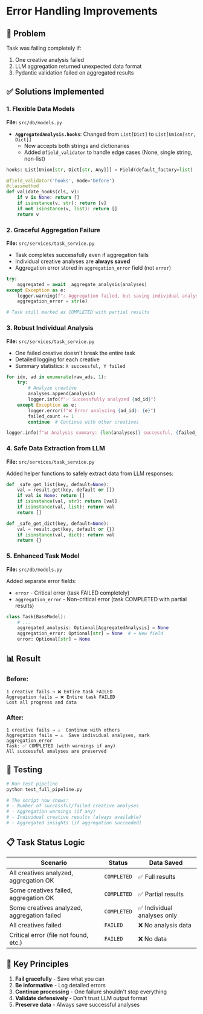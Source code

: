 # Error Handling Improvements

## 🎯 Problem
Task was failing completely if:
1. One creative analysis failed
2. LLM aggregation returned unexpected data format
3. Pydantic validation failed on aggregated results

## ✅ Solutions Implemented

### 1. Flexible Data Models
**File:** `src/db/models.py`

- **`AggregatedAnalysis.hooks`**: Changed from `List[Dict]` to `List[Union[str, Dict]]`
  - Now accepts both strings and dictionaries
  - Added `@field_validator` to handle edge cases (None, single string, non-list)

```python
hooks: List[Union[str, Dict[str, Any]]] = Field(default_factory=list)

@field_validator('hooks', mode='before')
@classmethod
def validate_hooks(cls, v):
    if v is None: return []
    if isinstance(v, str): return [v]
    if not isinstance(v, list): return []
    return v
```

### 2. Graceful Aggregation Failure
**File:** `src/services/task_service.py`

- Task completes successfully even if aggregation fails
- Individual creative analyses are **always saved**
- Aggregation error stored in `aggregation_error` field (not `error`)

```python
try:
    aggregated = await _aggregate_analysis(analyses)
except Exception as e:
    logger.warning(f"⚠️ Aggregation failed, but saving individual analyses: {e}")
    aggregation_error = str(e)

# Task still marked as COMPLETED with partial results
```

### 3. Robust Individual Analysis
**File:** `src/services/task_service.py`

- One failed creative doesn't break the entire task
- Detailed logging for each creative
- Summary statistics: `X successful, Y failed`

```python
for idx, ad in enumerate(raw_ads, 1):
    try:
        # Analyze creative
        analyses.append(analysis)
        logger.info(f"✅ Successfully analyzed {ad_id}")
    except Exception as e:
        logger.error(f"❌ Error analyzing {ad_id}: {e}")
        failed_count += 1
        continue  # Continue with other creatives

logger.info(f"📊 Analysis summary: {len(analyses)} successful, {failed_count} failed")
```

### 4. Safe Data Extraction from LLM
**File:** `src/services/task_service.py`

Added helper functions to safely extract data from LLM responses:

```python
def _safe_get_list(key, default=None):
    val = result.get(key, default or [])
    if val is None: return []
    if isinstance(val, str): return [val]
    if isinstance(val, list): return val
    return []

def _safe_get_dict(key, default=None):
    val = result.get(key, default or {})
    if isinstance(val, dict): return val
    return {}
```

### 5. Enhanced Task Model
**File:** `src/db/models.py`

Added separate error fields:
- `error` - Critical error (task FAILED completely)
- `aggregation_error` - Non-critical error (task COMPLETED with partial results)

```python
class Task(BaseModel):
    # ...
    aggregated_analysis: Optional[AggregatedAnalysis] = None
    aggregation_error: Optional[str] = None  # ← New field
    error: Optional[str] = None
```

## 📊 Result

### Before:
```
1 creative fails → ❌ Entire task FAILED
Aggregation fails → ❌ Entire task FAILED
Lost all progress and data
```

### After:
```
1 creative fails → ⚠️  Continue with others
Aggregation fails → ⚠️  Save individual analyses, mark aggregation_error
Task: ✅ COMPLETED (with warnings if any)
All successful analyses are preserved
```

## 🧪 Testing

```bash
# Run test pipeline
python test_full_pipeline.py

# The script now shows:
# - Number of successful/failed creative analyses
# - Aggregation warnings (if any)
# - Individual creative results (always available)
# - Aggregated insights (if aggregation succeeded)
```

## 📋 Task Status Logic

| Scenario | Status | Data Saved |
|----------|--------|------------|
| All creatives analyzed, aggregation OK | `COMPLETED` | ✅ Full results |
| Some creatives failed, aggregation OK | `COMPLETED` | ✅ Partial results |
| Some creatives analyzed, aggregation failed | `COMPLETED` | ✅ Individual analyses only |
| All creatives failed | `FAILED` | ❌ No analysis data |
| Critical error (file not found, etc.) | `FAILED` | ❌ No data |

## 🎯 Key Principles

1. **Fail gracefully** - Save what you can
2. **Be informative** - Log detailed errors
3. **Continue processing** - One failure shouldn't stop everything
4. **Validate defensively** - Don't trust LLM output format
5. **Preserve data** - Always save successful analyses
